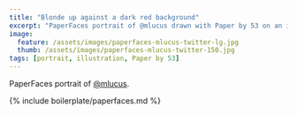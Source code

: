 ```yaml
---
title: "Blonde up against a dark red background"
excerpt: "PaperFaces portrait of @mlucus drawn with Paper by 53 on an iPad."
image: 
  feature: /assets/images/paperfaces-mlucus-twitter-lg.jpg
  thumb: /assets/images/paperfaces-mlucus-twitter-150.jpg
tags: [portrait, illustration, Paper by 53]
---
```


PaperFaces portrait of [@mlucus](http://twitter.com/mlucus).

{% include boilerplate/paperfaces.md %}